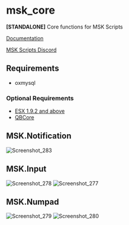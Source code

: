 # msk_core
**[STANDALONE]** Core functions for MSK Scripts

[Documentation](https://docu.msk-scripts.de/msk-core/installation)

[MSK Scripts Discord](https://discord.gg/5hHSBRHvJE)

## Requirements
* oxmysql

### Optional Requirements
* [ESX 1.9.2 and above](https://github.com/esx-framework/esx_core)
* [QBCore](https://github.com/qbcore-framework/qb-core)

## MSK.Notification
![Screenshot_283](https://github.com/MSK-Scripts/msk_core/assets/49867381/81ee7bb1-f862-46f5-b56a-507da8fde12d)

## MSK.Input
![Screenshot_278](https://github.com/MSK-Scripts/msk_core/assets/49867381/6ea12afb-1376-4ff6-9781-c546b3242a45)
![Screenshot_277](https://github.com/MSK-Scripts/msk_core/assets/49867381/a220b32e-d3a4-489f-86c3-3a1606cf4526)

## MSK.Numpad
![Screenshot_279](https://github.com/MSK-Scripts/msk_core/assets/49867381/a6922fdf-458f-4c98-951f-4d6d456e4dbe)
![Screenshot_280](https://github.com/MSK-Scripts/msk_core/assets/49867381/4931b498-2b34-4655-9bab-f3f125822167)
